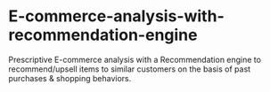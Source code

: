 # E-commerce-analysis-with-recommendation-engine
Prescriptive E-commerce analysis with a Recommendation engine to recommend/upsell items to similar customers on the basis of past purchases &amp; shopping behaviors. 
